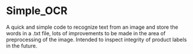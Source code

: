 # Simple_OCR
A quick and simple code to recognize text from an image and store the words in a .txt file, lots of improvements to be made in the area of preprocessing of the image.
Intended to inspect integrity of product labels in the future.
